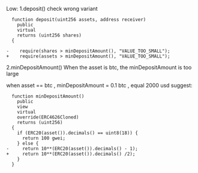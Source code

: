 Low:
1.deposit() check wrong variant

```solidity
  function deposit(uint256 assets, address receiver)
    public
    virtual
    returns (uint256 shares)
  {

-    require(shares > minDepositAmount(), "VALUE_TOO_SMALL");
+    require(assets > minDepositAmount(), "VALUE_TOO_SMALL");
```

2.minDepositAmount() When the asset is btc, the minDepositAmount is too large

when asset == btc , minDepositAmount = 0.1 btc , equal 2000 usd
suggest:
```solidity
  function minDepositAmount()
    public
    view
    virtual
    override(ERC4626Cloned)
    returns (uint256)
  {
    if (ERC20(asset()).decimals() == uint8(18)) {
      return 100 gwei;
    } else {
-     return 10**(ERC20(asset()).decimals() - 1);
+     return 10**(ERC20(asset()).decimals() /2);
    }
  }
```